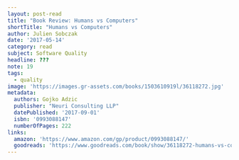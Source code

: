 ```yaml
---
layout: post-read
title: "Book Review: Humans vs Computers"
shortTitle: "Humans vs Computers"
author: Julien Sobczak
date: '2017-05-14'
category: read
subject: Software Quality
headline: ???
note: 19
tags:
  - quality
image: 'https://images.gr-assets.com/books/1503610919l/36118272.jpg'
metadata:
  authors: Gojko Adzic
  publisher: "Neuri Consulting LLP"
  datePublished: '2017-09-01'
  isbn: '0993088147'
  numberOfPages: 222
links:
  amazon: 'https://www.amazon.com/gp/product/0993088147/'
  goodreads: 'https://www.goodreads.com/book/show/36118272-humans-vs-computers'
---
```

